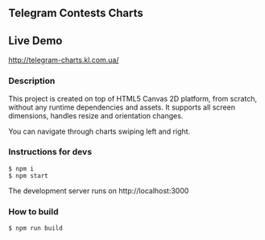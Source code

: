 ## Telegram Contests Charts

## Live Demo
http://telegram-charts.kl.com.ua/

### Description

This project is created on top of HTML5 Canvas 2D platform, from scratch,
without any runtime dependencies and assets. It supports all screen dimensions,
handles resize and orientation changes.

You can navigate through charts swiping left and right.

### Instructions for devs

```
$ npm i
$ npm start
```

The development server runs on http://localhost:3000

### How to build

```
$ npm run build
```
